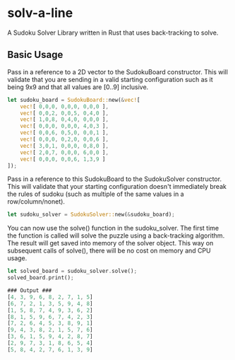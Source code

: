 # solv-a-line

A Sudoku Solver Library written in Rust that uses back-tracking to solve.

## Basic Usage

Pass in a reference to a 2D vector to the SudokuBoard constructor. This will validate that you are
sending in a valid starting configuration such as it being 9x9 and that all values are [0..9] inclusive.

```rust
let sudoku_board = SudokuBoard::new(&vec![
    vec![ 0,0,0, 0,0,0, 0,0,0 ],
    vec![ 0,0,2, 0,0,5, 0,4,0 ],
    vec![ 1,0,8, 0,4,0, 0,0,0 ],
    vec![ 0,0,0, 0,0,0, 4,0,3 ],
    vec![ 0,0,6, 0,5,0, 0,0,1 ],
    vec![ 0,0,0, 0,2,0, 0,0,6 ],
    vec![ 3,0,1, 0,0,0, 0,8,0 ],
    vec![ 2,0,7, 0,0,0, 6,0,0 ],
    vec![ 0,0,0, 0,0,6, 1,3,9 ]
]);
```

Pass in a reference to this SudokuBoard to the SudokuSolver constructor. This will validate that your
starting configuration doesn't immediately break the rules of sudoku (such as multiple of the same values
in a row/column/nonet).

```rust
let sudoku_solver = SudokuSolver::new(&sudoku_board);
```

You can now use the solve() function in the sudoku_solver. The first time the function is called will solve the puzzle
using a back-tracking algorithm. The result will get saved into memory of the solver object. This way on subsequent calls
of solve(), there will be no cost on memory and CPU usage.

```rust
let solved_board = sudoku_solver.solve();
solved_board.print();

### Output ###
[4, 3, 9, 6, 8, 2, 7, 1, 5]
[6, 7, 2, 1, 3, 5, 9, 4, 8]
[1, 5, 8, 7, 4, 9, 3, 6, 2]
[8, 1, 5, 9, 6, 7, 4, 2, 3]
[7, 2, 6, 4, 5, 3, 8, 9, 1]
[9, 4, 3, 8, 2, 1, 5, 7, 6]
[3, 6, 1, 5, 9, 4, 2, 8, 7]
[2, 9, 7, 3, 1, 8, 6, 5, 4]
[5, 8, 4, 2, 7, 6, 1, 3, 9]
```
